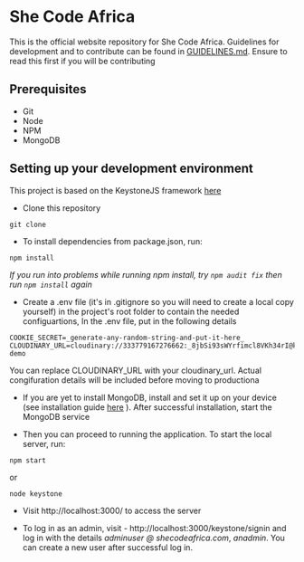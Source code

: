 # She Code Africa

This is the official website repository for She Code Africa. Guidelines for development and to contribute can be found in [GUIDELINES.md](/GUIDELINES.md). Ensure to read this first if you will be contributing

## Prerequisites

- Git
- Node
- NPM
- MongoDB

## Setting up your development environment

This project is based on the KeystoneJS framework [here](https://github.com/keystonejs/keystone)

- Clone this repository

```
git clone
```

- To install dependencies from package.json, run:

```
npm install
```
_If you run into problems while running npm install, try ```npm audit fix``` then run ```npm install``` again_

- Create a .env file (it's in .gitignore so you will need to create a local copy yourself) in the project's root folder to contain the needed configuartions, In the .env file, put in the following details

```
COOKIE_SECRET=_generate-any-random-string-and-put-it-here_
CLOUDINARY_URL=cloudinary://333779167276662:_8jbSi93sWYrfimcl8VKh34rI@keystone-demo

```
You can replace CLOUDINARY_URL with your cloudinary_url. Actual congifuration
details will be included before moving to productiona

- If you are yet to install MongoDB, install and set it up on your device (see installation guide [here](https://docs.mongodb.com/manual/installation/) ). After successful installation, start the MongoDB service

- Then you can proceed to running the application. To start the local server, run:

```
npm start
```
or 

```
node keystone
```

- Visit http://localhost:3000/ to access the server

- To log in as an admin, visit - http://localhost:3000/keystone/signin and log in with the details _adminuser @ shecodeafrica.com_, _anadmin_. You can create a
new user after successful log in.
